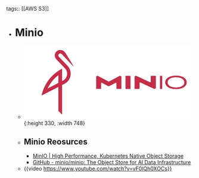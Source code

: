 tags:: [[AWS S3]]

- # Minio
	- ![minio.png](../assets/minio_1703909051959_0.png){:height 330, :width 748}
	- ## Minio Reosurces
		- [MinIO | High Performance, Kubernetes Native Object Storage](https://min.io/)
		- [GitHub - minio/minio: The Object Store for AI Data Infrastructure](https://github.com/minio/minio)
	- {{video https://www.youtube.com/watch?v=vF0lQh0XOCs}}